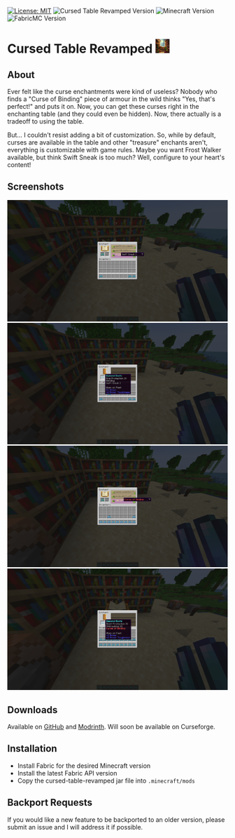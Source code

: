 [![License: MIT](https://img.shields.io/badge/License-MIT-yellow.svg)](https://opensource.org/licenses/MIT)
![Cursed Table Revamped Version](https://img.shields.io/github/v/release/amot-dev/cursed-table-revamped?include_prereleases)
![Minecraft Version](https://img.shields.io/badge/Minecraft-1.21.4-blue)
![FabricMC Version](https://img.shields.io/badge/FabricMC-0.110.5%2B1.21.4-blue)
# Cursed Table Revamped <img src="src/main/resources/assets/cursedtablerevamped/icon.png" width="32">
## About
Ever felt like the curse enchantments were kind of useless? Nobody who finds a "Curse of Binding" piece of armour in the
wild thinks "Yes, that's perfect!" and puts it on. Now, you can get these curses right in the enchanting table (and they
could even be hidden). Now, there actually is a tradeoff to using the table.

But... I couldn't resist adding a bit of customization. So, while by default, curses are available in the table and other
"treasure" enchants aren't, everything is customizable with game rules. Maybe you want Frost Walker available, but think
Swift Sneak is too much? Well, configure to your heart's content!

## Screenshots
![Swift Sneak](src/main/resources/assets/cursedtablerevamped/screenshots/swift_sneak.png)
![Swift Sneak Applied](src/main/resources/assets/cursedtablerevamped/screenshots/swift_sneak_applied.png)
![Curse of Binding](src/main/resources/assets/cursedtablerevamped/screenshots/curse_of_binding.png)
![Curse of Binding Applied](src/main/resources/assets/cursedtablerevamped/screenshots/curse_of_binding_applied.png)

## Downloads
Available on [GitHub](https://github.com/amot-dev/cursed-table-revamped/releases) and [Modrinth](https://modrinth.com/mod/cursed-table-revamped).
Will soon be available on Curseforge.

## Installation
- Install Fabric for the desired Minecraft version
- Install the latest Fabric API version
- Copy the cursed-table-revamped jar file into `.minecraft/mods`

## Backport Requests
If you would like a new feature to be backported to an older version, please submit an issue and I will address it if possible.
